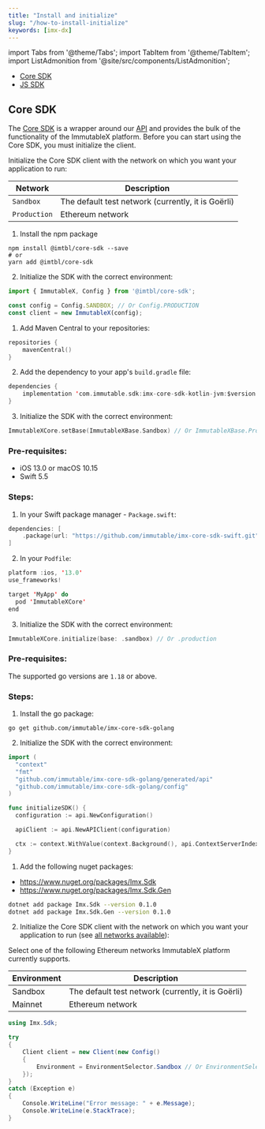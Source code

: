 ```yaml
---
title: "Install and initialize"
slug: "/how-to-install-initialize"
keywords: [imx-dx]
---
```


import Tabs from '@theme/Tabs';
import TabItem from '@theme/TabItem';
import ListAdmonition from '@site/src/components/ListAdmonition';

<ListAdmonition label="Guides">
    <ul>
        <li><a href="#core-sdk">Core SDK</a></li>
        <li><a href="./immutable-x-sdk#setting-up-the-sdk">JS SDK</a></li>
    </ul>
</ListAdmonition>

## Core SDK
The [Core SDK](/sdk-docs/core-sdk-ts/overview) is a wrapper around our [API](/reference) and provides the bulk of the functionality of the ImmutableX platform. Before you can start using the Core SDK, you must initialize the client.

Initialize the Core SDK client with the network on which you want your application to run:

| Network | Description |
| -- | -- |
| `Sandbox` | The default test network (currently, it is Goërli)  |
| `Production` | Ethereum network  |
<Tabs>
  <TabItem value="typescript" label="Typescript Core SDK">

1. Install the npm package
```shell
npm install @imtbl/core-sdk --save
# or
yarn add @imtbl/core-sdk
```

2. Initialize the SDK with the correct environment:
```ts
import { ImmutableX, Config } from '@imtbl/core-sdk';

const config = Config.SANDBOX; // Or Config.PRODUCTION
const client = new ImmutableX(config);
```
  </TabItem>
  <TabItem value="kotlin" label="Kotlin (JVM) Core SDK">

1. Add Maven Central to your repositories:
```kotlin
repositories {
    mavenCentral()
}
```

2. Add the dependency to your app's `build.gradle` file:

```kotlin
dependencies {
    implementation 'com.immutable.sdk:imx-core-sdk-kotlin-jvm:$version'
}
```

3. Initialize the SDK with the correct environment:
```kotlin
ImmutableXCore.setBase(ImmutableXBase.Sandbox) // Or ImmutableXBase.Production (default)
```

  </TabItem>
  <TabItem value="Swift" label="Swift Core SDK">

### Pre-requisites:
* iOS 13.0 or macOS 10.15
* Swift 5.5

### Steps:
1. In your Swift package manager - `Package.swift`:

```swift
dependencies: [
    .package(url: "https://github.com/immutable/imx-core-sdk-swift.git", from: "0.2.2")
]
```

2. In your `Podfile`:
```swift
platform :ios, '13.0'
use_frameworks!

target 'MyApp' do
  pod 'ImmutableXCore'
end
```

3. Initialize the SDK with the correct environment:
```swift
ImmutableXCore.initialize(base: .sandbox) // Or .production
```
  </TabItem>
  <TabItem value="go" label="Golang Core SDK">

### Pre-requisites:
The supported go versions are `1.18` or above.

### Steps:
1. Install the go package:
```shell
go get github.com/immutable/imx-core-sdk-golang 
```

2. Initialize the SDK with the correct environment:
```go
import (
  "context"
  "fmt"
  "github.com/immutable/imx-core-sdk-golang/generated/api"
  "github.com/immutable/imx-core-sdk-golang/config"
)

func initializeSDK() {
  configuration := api.NewConfiguration()

  apiClient := api.NewAPIClient(configuration)

  ctx := context.WithValue(context.Background(), api.ContextServerIndex, config.Sandbox) // Or config.Production
}
```
  </TabItem>

  <TabItem value="csharp" label="C# Core SDK">

1. Add the following nuget packages:
* https://www.nuget.org/packages/Imx.Sdk
* https://www.nuget.org/packages/Imx.Sdk.Gen

```sh
dotnet add package Imx.Sdk --version 0.1.0
dotnet add package Imx.Sdk.Gen --version 0.1.0
```

2. Initialize the Core SDK client with the network on which you want your application to run (see [all networks available](https://github.com/immutable/imx-core-sdk-csharp/blob/main/Src/IMX/Imx.Sdk/Client.cs#L17)):

Select one of the following Ethereum networks ImmutableX platform currently supports.

| Environment | Description   |  
|-------------|---------------|
| Sandbox     | The default test network (currently, it is Goërli)  |
| Mainnet     | Ethereum network    | 

```csharp
using Imx.Sdk;

try
{
    Client client = new Client(new Config()
    {
        Environment = EnvironmentSelector.Sandbox // Or EnvironmentSelector.Sandbox
    });
}
catch (Exception e)
{
    Console.WriteLine("Error message: " + e.Message);
    Console.WriteLine(e.StackTrace);
}
```
  </TabItem>

</Tabs>